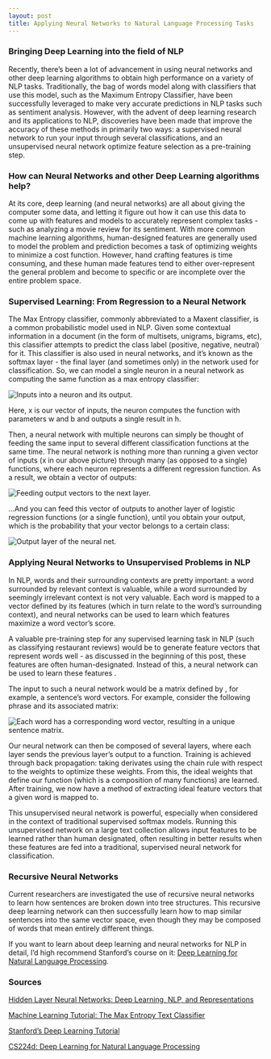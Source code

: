 ```yaml
---
layout: post
title: Applying Neural Networks to Natural Language Processing Tasks
---
```


### Bringing Deep Learning into the field of NLP

Recently, there’s been a lot of advancement in using neural networks and other deep learning algorithms to obtain high performance on a variety of NLP tasks. Traditionally, the bag of words model along with classifiers that use this model, such as the Maximum Entropy Classifier, have been successfully leveraged to make very accurate predictions in NLP tasks such as sentiment analysis. However, with the advent of deep learning research and its applications to NLP, discoveries have been made that improve the accuracy of these methods in primarily two ways: a supervised neural network to run your input through several classifications, and an unsupervised neural network optimize feature selection as a pre-training step.

### How can Neural Networks and other Deep Learning algorithms help? 

At its core, deep learning (and neural networks) are all about giving the computer some data, and letting it figure out how it can use this data to come up with features and models to accurately represent complex tasks - such as analyzing a movie review for its sentiment. With more common machine learning algorithms, human-designed features are generally used to model the problem and prediction becomes a task of optimizing weights to minimize a cost function. However, hand crafting features is time consuming, and these human made features tend to either over-represent the general problem and become to specific or are incomplete over the entire problem space.

### Supervised Learning: From Regression to a Neural Network

The Max Entropy classifier, commonly abbreviated to a Maxent classifier, is a common probabilistic model used in NLP. Given some contextual information in a document (in the form of multisets, unigrams, bigrams, etc), this classifier attempts to predict the class label (positive, negative, neutral) for it. This classifier is also used in neural networks, and it’s known as the softmax layer - the final layer (and sometimes only) in the network used for classification. So, we can model a single neuron in a neural network as computing the same function as a max entropy classifier:

![Inputs into a neuron and its output.](https://raw.githubusercontent.com/rohan-varma/rohan-blog/gh-pages/images/NLPfirst.png "Inputs into a neuron and its output.")

Here, x is our vector of inputs, the neuron computes the function with parameters w and b and outputs a single result in h.

Then, a neural network with multiple neurons can simply be thought of feeding the same input to several different classification functions at the same time. The neural network is nothing more than running a given vector of inputs (x in our above picture) through many (as opposed to a single) functions, where each neuron represents a different regression function. As a result, we obtain a vector of outputs:

![Feeding output vectors to the next layer. ](https://raw.githubusercontent.com/rohan-varma/rohan-blog/gh-pages/images/NLP2nd.png "Feeding output vectors to the next layer.")

…And you can feed this vector of outputs to another layer of logistic regression functions (or a single function), until you obtain your output, which is the probability that your vector belongs to a certain class:

![Output layer of the neural net. ](https://raw.githubusercontent.com/rohan-varma/rohan-blog/gh-pages/images/NLP3rd.png "Output layer of the neural net.")

### Applying Neural Networks to Unsupervised Problems in NLP

In NLP, words and their surrounding contexts are pretty important: a word surrounded by relevant context is valuable, while a word surrounded by seemingly irrelevant context is not very valuable. Each word is mapped to a vector defined by its features (which in turn relate to the word’s surrounding context), and neural networks can be used to learn which features maximize a word vector’s score.

A valuable pre-training step for any supervised learning task in NLP (such as classifying restaurant reviews) would be to generate feature vectors that represent words well - as discussed in the beginning of this post, these features are often human-designated. Instead of this, a neural network can be used to learn these features .

The input to such a neural network would be a matrix defined by , for example, a sentence’s word vectors. For example, consider the following phrase and its associated matrix:

![Each word has a corresponding word vector, resulting in a unique sentence matrix. ](https://raw.githubusercontent.com/rohan-varma/rohan-blog/gh-pages/images/NLP4th.png "Each word has a corresponding word vector, resulting in a unique sentence matrix.")

Our neural network can then be composed of several layers, where each layer sends the previous layer’s output to a function. Training is achieved through back propagation: taking derivates using the chain rule with respect to the weights to optimize these weights. From this, the ideal weights that define our function (which is a composition of many functions) are learned. After training, we now have a method of extracting ideal feature vectors that a given word is mapped to.

This unsupervised neural network is powerful, especially when considered in the context of traditional supervised softmax models. Running this unsupervised network on a large text collection allows input features to be learned rather than human designated, often resulting in better results when these features are fed into a traditional, supervised neural network for classification.

### Recursive Neural Networks

Current researchers are investigated the use of recursive neural networks to learn how sentences are broken down into tree structures. This recursive deep learning network can then successfully learn how to map similar sentences into the same vector space, even though they may be composed of words that mean entirely different things.

If you want to learn about deep learning and neural networks for NLP in detail, I’d high recommend Stanford’s course on it: [Deep Learning for Natural Language Processing](http://cs224d.stanford.edu/).

### Sources

[Hidden Layer Neural Networks: Deep Learning, NLP, and Representations](http://colah.github.io/posts/2014-07-NLP-RNNs-Representations/)

[Machine Learning Tutorial: The Max Entropy Text Classifier](http://blog.datumbox.com/machine-learning-tutorial-the-max-entropy-text-classifier/)

[Stanford’s Deep Learning Tutorial](http://1.%20http//nlp.stanford.edu/courses/NAACL2013/NAACL2013-Socher-Manning-DeepLearning.pdf%20(http://nlp.stanford.edu/courses/NAACL2013/NAACL2013-Socher-Manning-DeepLearning.pdf))

[CS224d: Deep Learning for Natural Language Processing](http://cs224d.stanford.edu/index.html)

